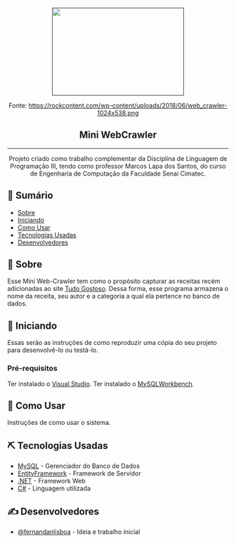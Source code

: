 <p align="center">
  <a href="" rel="noopener">
  <img width=300px height=200px src="https://rockcontent.com/wp-content/uploads/2018/06/web_crawler-1024x538.png"></a>
</p>
<p align="center">
  Fonte: <a href="https://rockcontent.com/wp-content/uploads/2018/06/web_crawler-1024x538.png">https://rockcontent.com/wp-content/uploads/2018/06/web_crawler-1024x538.png</a>
</p>

<h2 align="center">Mini WebCrawler</h2>

---

<p align="center"> Projeto criado como trabalho complementar da Disciplina de Linguagem de Programação III, tendo como professor Marcos Lapa dos Santos, do curso de Engenharia de Computação da Faculdade Senai Cimatec.
    <br>
</p>

## 📝 Sumário

- [Sobre](#sobre)
- [Iniciando](#inicio)
- [Como Usar](#como-usar)
- [Tecnologias Usadas](#tecnologias-usadas)
- [Desenvolvedores](#desenvolvedores)

## 🧐 Sobre <a name = "sobre"></a>

Esse Mini Web-Crawler tem como o propósito capturar as receitas recém adicionadas ao site <a href="tudogostoso.com.br">Tudo Gostoso</a>. Dessa forma, esse programa armazena o nome da receita, seu autor e a categoria a qual ela pertence no banco de dados.

## 🏁 Iniciando <a name = "inicio"></a>

Essas serão as instruções de como reproduzir uma cópia do seu projeto para desenvolvê-lo ou testá-lo. 

### Pré-requisitos

Ter instalado o <a href="https://visualstudio.microsoft.com/pt-br/">Visual Studio</a>.
Ter instalado o <a href="https://dev.mysql.com/downloads/workbench/">MySQLWorkbench</a>.

## 🎈 Como Usar <a name="como-usar"></a>

Instruções de como usar o sistema.

## ⛏️ Tecnologias Usadas <a name = "tecnologias-usadas"></a>

- [MySQL](https://www.mysql.com/) - Gerenciador do Banco de Dados
- [EntityFramework](https://docs.microsoft.com/pt-br/ef/) - Framework de Servidor
- [.NET](https://docs.microsoft.com/pt-br/dotnet/framework/) - Framework Web
- [C#](https://docs.microsoft.com/pt-br/dotnet/csharp/) - Linguagem utilizada

## ✍️ Desenvolvedores <a name = "desenvolvedores"></a>

- [@fernandanlisboa](https://github.com/fernandanlisboa) - Ideia e trabalho inicial
